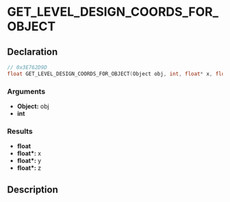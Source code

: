 # GET_LEVEL_DESIGN_COORDS_FOR_OBJECT

## Declaration
```cpp
// 0x3E762D9D
float GET_LEVEL_DESIGN_COORDS_FOR_OBJECT(Object obj, int, float* x, float* y, float* z);
```

### Arguments
- **Object:** obj
- **int**

### Results
- **float**
- **float\*:** x
- **float\*:** y
- **float\*:** z

## Description
